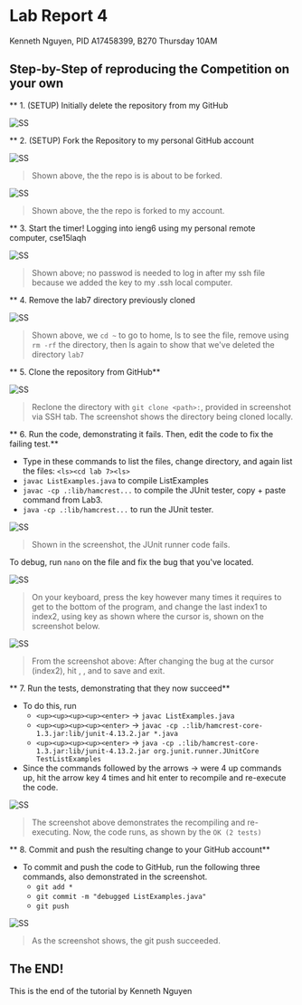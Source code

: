 # Lab Report 4
Kenneth Nguyen, PID A17458399, B270 Thursday 10AM

## Step-by-Step of reproducing the Competition on your own

** 1. (SETUP) Initially delete the repository from my GitHub

![SS](1.jpg)

** 2. (SETUP) Fork the Repository to my personal GitHub account

![SS](2.jpg)
> Shown above, the the repo is is about to be forked.

![SS](3.jpg)
> Shown above, the the repo is forked to my account.

** 3. Start the timer! Logging into ieng6 using my personal remote computer, cse15laqh

![SS](4.jpg)
> Shown above; no passwod is needed to log in after my ssh file because we added the key to my .ssh local computer.

** 4. Remove the lab7 directory previously cloned

![SS](5.jpg)
> Shown above, we `cd ~` to go to home, ls to see the file, remove using `rm -rf` the directory, then ls again to show that we've deleted the directory `lab7`

** 5. Clone the repository from GitHub**

![SS](6.jpg)
> Reclone the directory with `git clone <path>:`, <path> provided in screenshot via SSH tab. The screenshot shows the directory being cloned locally.

** 6. Run the code, demonstrating it fails. Then, edit the code to fix the failing test.**

- Type in these commands to list the files, change directory, and again list the files:
`<ls><cd lab 7><ls>`
- `javac ListExamples.java` to compile ListExamples
- `javac -cp .:lib/hamcrest...` to compile the JUnit tester, copy + paste command from Lab3.
- `java -cp .:lib/hamcrest...` to run the JUnit tester.

![SS](7.jpg)
> Shown in the screenshot, the JUnit runner code fails.

To debug, run `nano` on the file and fix the bug that you've located.

![SS](8.jpg)

> On your keyboard, press the <down-arrow> key however many times it requires to get to the bottom of the program, and change the last index1 to index2, using <right-arrow> key as shown where the cursor is, shown on the screenshot below.

![SS](9.jpg)

> From the screenshot above: After changing the bug at the cursor (index2), hit <CTRL-O>, <ENTER>, and <CTRL-X> to save and exit.

** 7. Run the tests, demonstrating that they now succeed**
- To do this, run
  - `<up><up><up><up><enter>` → `javac ListExamples.java`
  - `<up><up><up><up><enter>` → `javac -cp .:lib/hamcrest-core-1.3.jar:lib/junit-4.13.2.jar *.java`
  - `<up><up><up><up><enter>` → `java -cp .:lib/hamcrest-core-1.3.jar:lib/junit-4.13.2.jar org.junit.runner.JUnitCore TestListExamples`
- Since the commands followed by the arrows → were 4 up commands up, hit the <up> arrow key 4 times and hit enter to recompile and re-execute the code.

  
![SS](10.jpg)

> The screenshot above demonstrates the recompiling and re-executing. Now, the code runs, as shown by the `OK (2 tests)`

** 8. Commit and push the resulting change to your GitHub account**
- To commit and push the code to GitHub, run the following three commands, also demonstrated in the screenshot.
  - `git add *`
  - `git commit -m "debugged ListExamples.java"`
  - `git push`
  
![SS](11.jpg)
> As the screenshot shows, the git push succeeded.

## The END!
This is the end of the tutorial by Kenneth Nguyen
